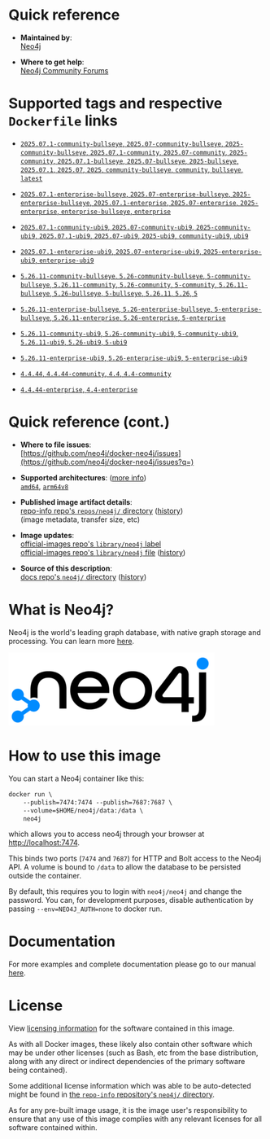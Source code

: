 <!--

********************************************************************************

WARNING:

    DO NOT EDIT "neo4j/README.md"

    IT IS AUTO-GENERATED

    (from the other files in "neo4j/" combined with a set of templates)

********************************************************************************

-->

# Quick reference

-	**Maintained by**:  
	[Neo4j](https://github.com/neo4j/docker-neo4j)

-	**Where to get help**:  
	[Neo4j Community Forums](https://community.neo4j.com)

# Supported tags and respective `Dockerfile` links

-	[`2025.07.1-community-bullseye`, `2025.07-community-bullseye`, `2025-community-bullseye`, `2025.07.1-community`, `2025.07-community`, `2025-community`, `2025.07.1-bullseye`, `2025.07-bullseye`, `2025-bullseye`, `2025.07.1`, `2025.07`, `2025`, `community-bullseye`, `community`, `bullseye`, `latest`](https://github.com/neo4j/docker-neo4j-publish/blob/b9617865dd142ab65f5d8199a670f4e63b56fdc8/2025.07.1/bullseye/community/Dockerfile)

-	[`2025.07.1-enterprise-bullseye`, `2025.07-enterprise-bullseye`, `2025-enterprise-bullseye`, `2025.07.1-enterprise`, `2025.07-enterprise`, `2025-enterprise`, `enterprise-bullseye`, `enterprise`](https://github.com/neo4j/docker-neo4j-publish/blob/b9617865dd142ab65f5d8199a670f4e63b56fdc8/2025.07.1/bullseye/enterprise/Dockerfile)

-	[`2025.07.1-community-ubi9`, `2025.07-community-ubi9`, `2025-community-ubi9`, `2025.07.1-ubi9`, `2025.07-ubi9`, `2025-ubi9`, `community-ubi9`, `ubi9`](https://github.com/neo4j/docker-neo4j-publish/blob/b9617865dd142ab65f5d8199a670f4e63b56fdc8/2025.07.1/ubi9/community/Dockerfile)

-	[`2025.07.1-enterprise-ubi9`, `2025.07-enterprise-ubi9`, `2025-enterprise-ubi9`, `enterprise-ubi9`](https://github.com/neo4j/docker-neo4j-publish/blob/b9617865dd142ab65f5d8199a670f4e63b56fdc8/2025.07.1/ubi9/enterprise/Dockerfile)

-	[`5.26.11-community-bullseye`, `5.26-community-bullseye`, `5-community-bullseye`, `5.26.11-community`, `5.26-community`, `5-community`, `5.26.11-bullseye`, `5.26-bullseye`, `5-bullseye`, `5.26.11`, `5.26`, `5`](https://github.com/neo4j/docker-neo4j-publish/blob/235ccdb26ebbae0520ee5dd157b6055b34b88661/5.26.11/bullseye/community/Dockerfile)

-	[`5.26.11-enterprise-bullseye`, `5.26-enterprise-bullseye`, `5-enterprise-bullseye`, `5.26.11-enterprise`, `5.26-enterprise`, `5-enterprise`](https://github.com/neo4j/docker-neo4j-publish/blob/235ccdb26ebbae0520ee5dd157b6055b34b88661/5.26.11/bullseye/enterprise/Dockerfile)

-	[`5.26.11-community-ubi9`, `5.26-community-ubi9`, `5-community-ubi9`, `5.26.11-ubi9`, `5.26-ubi9`, `5-ubi9`](https://github.com/neo4j/docker-neo4j-publish/blob/235ccdb26ebbae0520ee5dd157b6055b34b88661/5.26.11/ubi9/community/Dockerfile)

-	[`5.26.11-enterprise-ubi9`, `5.26-enterprise-ubi9`, `5-enterprise-ubi9`](https://github.com/neo4j/docker-neo4j-publish/blob/235ccdb26ebbae0520ee5dd157b6055b34b88661/5.26.11/ubi9/enterprise/Dockerfile)

-	[`4.4.44`, `4.4.44-community`, `4.4`, `4.4-community`](https://github.com/neo4j/docker-neo4j-publish/blob/a0fc315f717639f19237bffd1ef1b9b4ecab4182/4.4.44/bullseye/community/Dockerfile)

-	[`4.4.44-enterprise`, `4.4-enterprise`](https://github.com/neo4j/docker-neo4j-publish/blob/a0fc315f717639f19237bffd1ef1b9b4ecab4182/4.4.44/bullseye/enterprise/Dockerfile)

# Quick reference (cont.)

-	**Where to file issues**:  
	[https://github.com/neo4j/docker-neo4j/issues](https://github.com/neo4j/docker-neo4j/issues?q=)

-	**Supported architectures**: ([more info](https://github.com/docker-library/official-images#architectures-other-than-amd64))  
	[`amd64`](https://hub.docker.com/r/amd64/neo4j/), [`arm64v8`](https://hub.docker.com/r/arm64v8/neo4j/)

-	**Published image artifact details**:  
	[repo-info repo's `repos/neo4j/` directory](https://github.com/docker-library/repo-info/blob/master/repos/neo4j) ([history](https://github.com/docker-library/repo-info/commits/master/repos/neo4j))  
	(image metadata, transfer size, etc)

-	**Image updates**:  
	[official-images repo's `library/neo4j` label](https://github.com/docker-library/official-images/issues?q=label%3Alibrary%2Fneo4j)  
	[official-images repo's `library/neo4j` file](https://github.com/docker-library/official-images/blob/master/library/neo4j) ([history](https://github.com/docker-library/official-images/commits/master/library/neo4j))

-	**Source of this description**:  
	[docs repo's `neo4j/` directory](https://github.com/docker-library/docs/tree/master/neo4j) ([history](https://github.com/docker-library/docs/commits/master/neo4j))

# What is Neo4j?

Neo4j is the world's leading graph database, with native graph storage and processing. You can learn more [here](http://neo4j.com/developer).

![logo](https://raw.githubusercontent.com/docker-library/docs/56823e63d5b6dd7ddbb9d5d3c4a8947778055d8e/neo4j/logo.png)

# How to use this image

You can start a Neo4j container like this:

```console
docker run \
    --publish=7474:7474 --publish=7687:7687 \
    --volume=$HOME/neo4j/data:/data \
    neo4j
```

which allows you to access neo4j through your browser at [http://localhost:7474](http://localhost:7474).

This binds two ports (`7474` and `7687`) for HTTP and Bolt access to the Neo4j API. A volume is bound to `/data` to allow the database to be persisted outside the container.

By default, this requires you to login with `neo4j/neo4j` and change the password. You can, for development purposes, disable authentication by passing `--env=NEO4J_AUTH=none` to docker run.

# Documentation

For more examples and complete documentation please go to our manual [here](http://neo4j.com/docs/operations-manual/current/deployment/single-instance/docker/).

# License

View [licensing information](https://neo4j.com/licensing) for the software contained in this image.

As with all Docker images, these likely also contain other software which may be under other licenses (such as Bash, etc from the base distribution, along with any direct or indirect dependencies of the primary software being contained).

Some additional license information which was able to be auto-detected might be found in [the `repo-info` repository's `neo4j/` directory](https://github.com/docker-library/repo-info/tree/master/repos/neo4j).

As for any pre-built image usage, it is the image user's responsibility to ensure that any use of this image complies with any relevant licenses for all software contained within.
